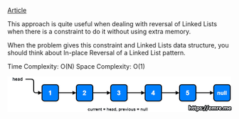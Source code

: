 [Article](https://emre.me/coding-patterns/in-place-reversal-of-a-linked-list/)

This approach is quite useful when dealing with reversal of Linked Lists when there is a constraint to do it without using extra memory.

When the problem gives this constraint and Linked Lists data structure, you should think about In-place Reversal of a Linked List pattern.

Time Complexity: O(N)
Space Complexity: O(1)

![Picture](imgs/in-place-reversal.gif)

